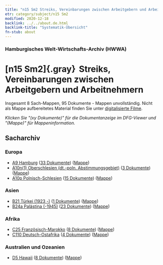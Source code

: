 ```yaml
---
title: "n15 Sm2 Streiks, Vereinbarungen zwischen Arbeitgebern und Arbeitnehmern"
etr: category/subject/n15 Sm2
modified: 2020-12-18
backlink: ../../about.de.html
backlink-title: "Systematik-Übersicht"
fn-stub: about
---
```


### Hamburgisches Welt-Wirtschafts-Archiv (HWWA)
# [n15 Sm2]{.gray}&#8201; Streiks, Vereinbarungen zwischen Arbeitgebern und Arbeitnehmern&#160; 




Insgesamt 8 Sach-Mappen, 95 Dokumente - Mappen unvollständig.
Nicht als Mappe aufbereitetes Material finden Sie unter [digitalisierte Filme](/film/h1_sh).

_Klicken Sie "(xy Dokumente)" für die Dokumentanzeige im DFG-Viewer und "(Mappe)" für Mappeninformation._

## Sacharchiv




### Europa

- [A9 Hamburg](../../../geo/about.de.html#A9) (<a href="https://dfg-viewer.de/show/?tx_dlf[id]=https://pm20.zbw.eu/mets/sh/1409xx/140905/1618xx/161854/public.mets.de.xml" target="_blank">33 Dokumente</a>) ([Mappe](http://purl.org/pressemappe20/folder/sh/140905,161854))
- [A10n(1) Oberschlesien (dt.-poln. Abstimmungsgebiet)](../../../geo/about.de.html#A10n(1)) (<a href="https://dfg-viewer.de/show/?tx_dlf[id]=https://pm20.zbw.eu/mets/sh/1409xx/140948/1618xx/161854/public.mets.de.xml" target="_blank">3 Dokumente</a>) ([Mappe](http://purl.org/pressemappe20/folder/sh/140948,161854))
- [A10p Polnisch-Schlesien](../../../geo/about.de.html#A10p) (<a href="https://dfg-viewer.de/show/?tx_dlf[id]=https://pm20.zbw.eu/mets/sh/1409xx/140951/1618xx/161854/public.mets.de.xml" target="_blank">15 Dokumente</a>) ([Mappe](http://purl.org/pressemappe20/folder/sh/140951,161854))

### Asien

- [B21 Türkei (1923 -)](../../../geo/about.de.html#B21) (<a href="https://dfg-viewer.de/show/?tx_dlf[id]=https://pm20.zbw.eu/mets/sh/1411xx/141111/1618xx/161854/public.mets.de.xml" target="_blank">1 Dokumente</a>) ([Mappe](http://purl.org/pressemappe20/folder/sh/141111,161854))
- [B24a Palästina (-1945)](../../../geo/about.de.html#B24a) (<a href="https://dfg-viewer.de/show/?tx_dlf[id]=https://pm20.zbw.eu/mets/sh/1411xx/141115/1618xx/161854/public.mets.de.xml" target="_blank">23 Dokumente</a>) ([Mappe](http://purl.org/pressemappe20/folder/sh/141115,161854))

### Afrika

- [C25 Französisch-Marokko](../../../geo/about.de.html#C25) (<a href="https://dfg-viewer.de/show/?tx_dlf[id]=https://pm20.zbw.eu/mets/sh/1413xx/141358/1618xx/161854/public.mets.de.xml" target="_blank">8 Dokumente</a>) ([Mappe](http://purl.org/pressemappe20/folder/sh/141358,161854))
- [C110 Deutsch-Ostafrika](../../../geo/about.de.html#C110) (<a href="https://dfg-viewer.de/show/?tx_dlf[id]=https://pm20.zbw.eu/mets/sh/1414xx/141471/1618xx/161854/public.mets.de.xml" target="_blank">4 Dokumente</a>) ([Mappe](http://purl.org/pressemappe20/folder/sh/141471,161854))

### Australien und Ozeanien

- [D5 Hawaii](../../../geo/about.de.html#D5) (<a href="https://dfg-viewer.de/show/?tx_dlf[id]=https://pm20.zbw.eu/mets/sh/1415xx/141595/1618xx/161854/public.mets.de.xml" target="_blank">8 Dokumente</a>) ([Mappe](http://purl.org/pressemappe20/folder/sh/141595,161854))


